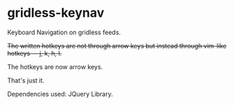 # gridless-keynav

Keyboard Navigation on gridless feeds.

~~The written hotkeys are not through arrow keys but instead through vim-like hotkeys — j, k, h, l.~~

The hotkeys are now arrow keys.

That's just it.

Dependencies used: JQuery Library.